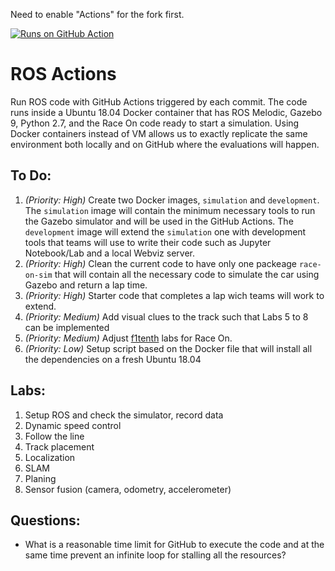 Need to enable "Actions" for the fork first.

[![Runs on GitHub Action](https://github.com/race-on/ros-action/workflows/Runs%20on%20GitHub%20Action/badge.svg)](https://github.com/race-on/ros-action/actions)

# ROS Actions
Run ROS code with GitHub Actions triggered by each commit. The code runs inside a Ubuntu 18.04 Docker container that has ROS Melodic, Gazebo 9, Python 2.7, and the Race On code ready to start a simulation. Using Docker containers instead of VM allows us to exactly replicate the same environment both locally and on GitHub where the evaluations will happen. 


## To Do:
1. *(Priority: High)* Create two Docker images, `simulation` and `development`. The `simulation` image will contain the minimum necessary tools to run the Gazebo simulator and will be used in the GitHub Actions. The `development` image will extend the `simulation` one with development tools that teams will use to write their code such as Jupyter Notebook/Lab and a local Webviz server.
1. *(Priority: High)* Clean the current code to have only one packeage `race-on-sim` that will contain all the necessary code to simulate the car using Gazebo and return a lap time.
1. *(Priority: High)* Starter code that completes a lap wich teams will work to extend.
1. *(Priority: Medium)* Add visual clues to the track such that Labs 5 to 8 can be implemented
1. *(Priority: Medium)* Adjust [f1tenth](https://f1tenth-coursekit.readthedocs.io/en/stable/introduction/syllabus.html) labs for Race On.
1. *(Priority: Low)* Setup script based on the Docker file that will install all the dependencies on a fresh Ubuntu 18.04


## Labs:
1. Setup ROS and check the simulator, record data
1. Dynamic speed control
1. Follow the line
1. Track placement
1. Localization
1. SLAM
1. Planing
1. Sensor fusion (camera, odometry, accelerometer)


## Questions:
  - What is a reasonable time limit for GitHub to execute the code and at the same time prevent an infinite loop for stalling all the resources?
